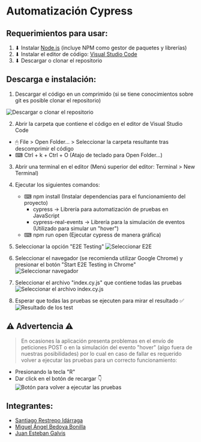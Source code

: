 # Automatización Cypress

## Requerimientos para usar:

1. ⬇ Instalar [Node.js](https://nodejs.org/en/) (incluye NPM como gestor de paquetes y librerías)
2. ⬇ Instalar el editor de código: [Visual Studio Code](https://code.visualstudio.com/ "Visual Studio Code")
3. ⬇ Descargar o clonar el repositorio

## Descarga e instalación:
1. Descargar el código en un comprimido (si se tiene conocimientos sobre git es posible clonar el repositorio)

![Descargar o clonar el repositorio](https://i.postimg.cc/d1gtMQnf/Paso0-Dowload-Repository.png)

2. Abrir la carpeta que contiene el código en el editor de Visual Studio Code

- 🖱 File > Open Folder... > Seleccionar la carpeta resultante tras descomprimir el código
- ⌨ Ctrl + k + Ctrl + O (Atajo de teclado para Open Folder...)

3. Abrir una terminal en el editor (Menú superior del editor: Terminal > New Terminal)

4. Ejecutar los siguientes comandos:
    - ⌨ npm install (Instalar dependencias para el funcionamiento del proyecto)
        - cypress              -> Librería para automatización de pruebas en JavaScript
        - cypress-real-events  -> Librería para la simulación de eventos (Utilizado para simular un "hover")
    - ⌨ npm run open (Ejecutar cypress de manera gráfica)

5. Seleccionar la opción "E2E Testing"
![Seleccionar E2E](https://i.postimg.cc/T1m2T843/Paso1-Select-E2-E.png)
6. Seleccionar el navegador (se recomienda utilizar Google Chrome) y presionar el botón "Start E2E Testing in Chrome"
![Seleccionar navegador](https://i.postimg.cc/8krzRWzg/Paso2-Select-Google.png)
7. Seleccionar el archivo "index.cy.js" que contiene todas las pruebas
![Seleccionar el archivo index.cy.js](https://i.postimg.cc/BQ9QM6jL/Paso3-Select-index.png)
8. Esperar que todas las pruebas se ejecuten para mirar el resultado ✅
![Resultado de los test](https://i.postimg.cc/pXLx0F2d/Paso4-Test-Completed.png)

## ⚠ Advertencia ⚠
> En ocasiones la aplicación presenta problemas en el envío de peticiones POST o en la simulación del evento "hover" (algo fuera de nuestras posibilidades) por lo cual en caso de fallar es requerido volver a ejecutar las pruebas para un correcto funcionamiento:
- Presionando la tecla "R"
- Dar click en el botón de recargar 👇
![Botón para volver a ejecutar las pruebas](https://i.postimg.cc/Pf605Fjt/Paso-Extra-Reload-Test.png)

## Integrantes:
- [Santiago Restrepo Idárraga](https://github.com/Santiago-Restrepo "Santiago Restrepo Idárraga")
- [Miguel Ángel Bedoya Bonilla](https://github.com/MiguelABoni "Miguel Ángel Bedoya Bonilla")
- [Juan Esteban Galvis](https://github.com/JuanesGalvis "Juan Esteban Galvis")
